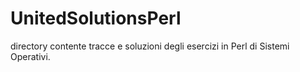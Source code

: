 # UnitedSolutionsPerl
directory contente tracce e soluzioni degli esercizi in Perl di Sistemi Operativi.
